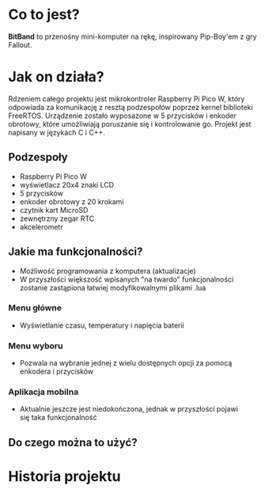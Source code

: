 # Co to jest?
**BitBand** to przenośny mini-komputer na rękę, inspirowany Pip-Boy'em z gry Fallout.

# Jak on działa?
Rdzeniem całego projektu jest mikrokontroler Raspberry Pi Pico W, który odpowiada za komunikację z resztą podzespołów poprzez kernel biblioteki FreeRTOS.
Urządzenie zostało wyposażone w 5 przycisków i enkoder obrotowy, które umożliwiają poruszanie się i kontrolowanie go.
Projekt jest napisany w językach C i C++.

## Podzespoły
- Raspberry Pi Pico W
- wyświetlacz 20x4 znaki LCD
- 5 przycisków
- enkoder obrotowy z 20 krokami
- czytnik kart MicroSD
- zewnętrzny zegar RTC
- akcelerometr

## Jakie ma funkcjonalności?
- Możliwość programowania z komputera (aktualizacje)
- W przyszłości większość wpisanych "na twardo" funkcjonalności zostanie zastąpiona łatwiej modyfikowalnymi plikami .lua
### Menu główne
- Wyświetlanie czasu, temperatury i napięcia baterii
### Menu wyboru
- Pozwala na wybranie jednej z wielu dostępnych opcji za pomocą enkodera i przycisków

### Aplikacja mobilna
- Aktualnie jeszcze jest niedokończona, jednak w przyszłości pojawi się taka funkcjonalność

## Do czego można to użyć?

# Historia projektu
